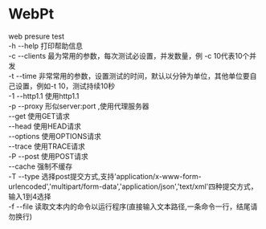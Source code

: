 # WebPt
web presure test		
-h --help 打印帮助信息		
-c --clients 最为常用的参数，每次测试必设置，并发数量，例 -c 10代表10个并发		
-t --time 非常常用的参数，设置测试的时间，默认以分钟为单位，其他单位要自己设置，例如-t 10，测试持续10秒		
-1 --http1.1 使用http1.1		
-p --proxy 形似server:port ,使用代理服务器		
--get 使用GET请求		
--head 使用HEAD请求		
--options 使用OPTIONS请求		
--trace 使用TRACE请求		
-P --post 使用POST请求		
--cache 强制不缓存		
-T --type 选择post提交方式,支持'application/x-www-form-urlencoded','multipart/form-data','application/json','text/xml'四种提交方式，输入1到4选择		
-f --file 读取文本内的命令以运行程序(直接输入文本路径,一条命令一行，结尾请勿换行)
